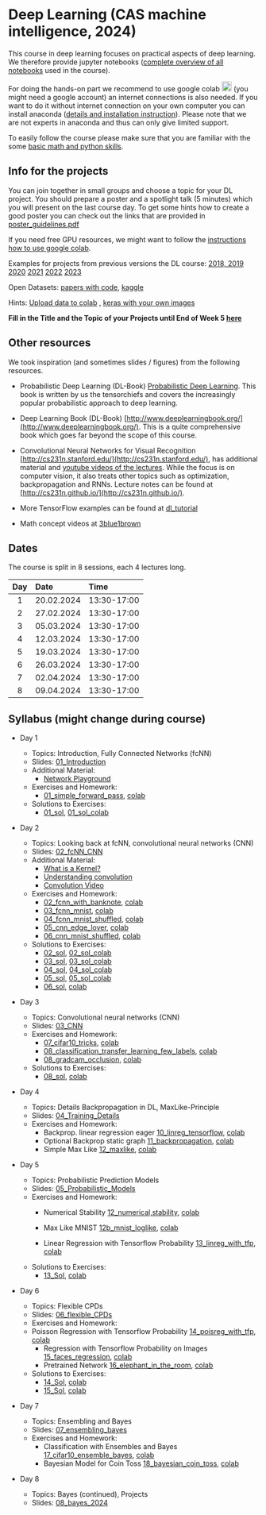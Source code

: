 
# Deep Learning (CAS machine intelligence, 2024) 

This course in deep learning focuses on practical aspects of deep learning. We therefore provide jupyter notebooks ([complete overview of all notebooks](https://github.com/tensorchiefs/dl_course_2024/tree/master/notebooks) used in the course). 

For doing the hands-on part we recommend to use google colab <a href="https://colab.research.google.com/"><img src="https://colab.research.google.com/img/colab_favicon_256px.png" width="20"></a> (you might need a google account) an internet connections is also needed. If you want to do it without internet connection on your own computer you can install anaconda ([details and installation instruction](anaconda.md)). Please note that we are not experts in anaconda and thus can only give limited support.

To easily follow the course please make sure that you are familiar with the some [basic math and python skills](prerequistites.md).  

## Info for the projects
You can join together in small groups and choose a topic for your DL project. You should prepare a poster and a spotlight talk (5 minutes) which you will present on the last course day. To get some hints how to create a good poster you can check out the links that are provided in <a href="https://www.dropbox.com/s/u1f6mqk4pc3uhxe/poster-guidelines.pdf?dl=1">poster_guidelines.pdf</a> 

If you need free GPU resources, we might want to follow the [instructions how to use google colab](co.md).  



Examples for projects from previous versions the DL course:
  [2018, 2019](projects.md)
  [2020](https://docs.google.com/spreadsheets/d/1NXinRQMifg_QNQs1fyn5HeiZNRnTGnIy1W7-ij-jQhg/edit?usp=sharing)
  [2021](https://docs.google.com/spreadsheets/d/18VFrPbKq3YSOg8Ebc1q1wGgkfgaWl7IkcCClGEDGj6Q/edit#gid=0)
  [2022](https://docs.google.com/spreadsheets/d/1TZf5hKekzOlBC7J0-EAltGOMTuZyrDhHu3ANve0q6H4/edit#gid=0)
  [2023](https://docs.google.com/spreadsheets/d/1d1y-Qf9OW7Vg30WzWwCckYPBMyRcg-d-qLG_lA0Z5jk/edit#gid=0)

Open Datasets: [papers with code](https://paperswithcode.com/datasets), [kaggle](https://www.kaggle.com/datasets)

Hints: [Upload data to colab](https://colab.research.google.com/notebooks/io.ipynb) , [keras with your own images](https://keras.io/api/data_loading/)

 
**Fill in the Title and the Topic of your Projects until End of Week 5 [here](https://docs.google.com/spreadsheets/d/1drTY6DA2R5QQYk8mRvcPFx-lW98aOGLgppkMMweHZPM/edit?usp=sharing)**

## Other resources 
We took inspiration (and sometimes slides / figures) from the following resources.

* Probabilistic Deep Learning (DL-Book) [Probabilistic Deep Learning](https://www.manning.com/books/probabilistic-deep-learning?a_aid=probabilistic_deep_learning&a_bid=78e55885). This book is written by us the tensorchiefs and covers the increasingly popular probabilistic approach to deep learning.

* Deep Learning Book (DL-Book) [http://www.deeplearningbook.org/](http://www.deeplearningbook.org/). This is a quite comprehensive book which goes far beyond the scope of this course. 

* Convolutional Neural Networks for Visual Recognition [http://cs231n.stanford.edu/](http://cs231n.stanford.edu/), has additional material and [youtube videos of the lectures](https://www.youtube.com/playlist?list=PLkt2uSq6rBVctENoVBg1TpCC7OQi31AlC). While the focus is on computer vision, it also treats other topics such as optimization, backpropagation and RNNs. Lecture notes can be found at [http://cs231n.github.io/](http://cs231n.github.io/).

* More TensorFlow examples can be found at [dl_tutorial](https://github.com/oduerr/dl_tutorial/tree/master/tensorflow/) 

* Math concept videos at [3blue1brown](https://www.youtube.com/@3blue1brown)


<!---  * Another applied course in DL: [TensorFlow and Deep Learning without a PhD](https://cloud.google.com/blog/big-data/2017/01/learn-tensorflow-and-deep-learning-without-a-phd) --->

## Dates 
The course is split in 8 sessions, each 4 lectures long. 

| Day  |      Date    |      Time    |
|:--------:|:--------------|:---------------|
| 1        | 20.02.2024 | 13:30-17:00 |
| 2        | 27.02.2024 | 13:30-17:00 |
| 3        | 05.03.2024 | 13:30-17:00 |
| 4        | 12.03.2024 | 13:30-17:00 |
| 5        | 19.03.2024 | 13:30-17:00 |
| 6        | 26.03.2024 | 13:30-17:00 |
| 7        | 02.04.2024 | 13:30-17:00 |
| 8        | 09.04.2024 | 13:30-17:00 |



## Syllabus (might change during course) 
- Day 1
  - Topics: Introduction, Fully Connected Networks (fcNN) 
  - Slides: [01_Introduction](https://github.com/tensorchiefs/dl_course_2024/blob/master/slides/01_Introduction.pdf)
  - Additional Material: 
    - [Network Playground](https://playground.tensorflow.org/)
  - Exercises and Homework: 
    - [01_simple_forward_pass](https://github.com/tensorchiefs/dl_course_2024/blob/master/notebooks/01_simple_forward_pass.ipynb), [colab](https://colab.research.google.com/github/tensorchiefs/dl_course_2024/blob/master/notebooks/01_simple_forward_pass.ipynb) 
  - Solutions to Exercises: 
    - [01_sol](https://github.com/tensorchiefs/dl_course_2024/blob/master/notebooks/01_simple_forward_pass_sol.ipynb), [01_sol_colab](https://colab.research.google.com/github/tensorchiefs/dl_course_2024/blob/master/notebooks/01_simple_forward_pass_sol.ipynb) 



- Day 2
  - Topics: Looking back at fcNN, convolutional neural networks (CNN)
  - Slides:  [02_fcNN_CNN](https://github.com/tensorchiefs/dl_course_2024/blob/master/slides/02_fcNN_CNN.pdf)
  - Additional Material:
    - [What is a Kernel?](https://setosa.io/ev/image-kernels/)
    - [Understanding convolution](https://towardsdatascience.com/intuitively-understanding-convolutions-for-deep-learning-1f6f42faee1)
    - [Convolution Video](https://www.youtube.com/watch?v=KuXjwB4LzSA&t=697s)
  - Exercises and Homework: 
    - [02_fcnn_with_banknote](https://github.com/tensorchiefs/dl_course_2024/blob/master/notebooks/02_fcnn_with_banknote.ipynb), [colab](https://colab.research.google.com/github/tensorchiefs/dl_course_2024/blob/master/notebooks/02_fcnn_with_banknote.ipynb)
    - [03_fcnn_mnist](https://github.com/tensorchiefs/dl_course_2024/blob/master/notebooks/03_fcnn_mnist.ipynb),  [colab](https://colab.research.google.com/github/tensorchiefs/dl_course_2024/blob/master/notebooks/03_fcnn_mnist.ipynb)
    - [04_fcnn_mnist_shuffled](https://github.com/tensorchiefs/dl_course_2024/blob/master/notebooks/04_fcnn_mnist_shuffled.ipynb), [colab](https://colab.research.google.com/github/tensorchiefs/dl_course_2024/blob/master/notebooks/04_fcnn_mnist_shuffled.ipynb) 
    - [05_cnn_edge_lover](https://github.com/tensorchiefs/dl_course_2024/blob/master/notebooks/05_cnn_edge_lover.ipynb), [colab](https://colab.research.google.com/github/tensorchiefs/dl_course_2024/blob/master/notebooks/05_cnn_edge_lover.ipynb) 
    - [06_cnn_mnist_shuffled](https://github.com/tensorchiefs/dl_course_2024/blob/master/notebooks/06_cnn_mnist_shuffled.ipynb), [colab](https://colab.research.google.com/github/tensorchiefs/dl_course_2024/blob/master/notebooks/06_cnn_mnist_shuffled.ipynb)
    
  <!--- auskommentieren  - [07_cifar10_norm](https://github.com/tensorchiefs/dl_course_2024/blob/master/notebooks/07_cifar10_norm.ipynb), [colab](https://colab.research.google.com/github/tensorchiefs/dl_course_2024/blob/master/notebooks/07_cifar10_norm.ipynb)--->
  - Solutions to Exercises: 
    - [02_sol](https://github.com/tensorchiefs/dl_course_2024/blob/master/notebooks/02_fcnn_with_banknote_sol.ipynb), [02_sol_colab](https://colab.research.google.com/github/tensorchiefs/dl_course_2024/blob/master/notebooks/02_fcnn_with_banknote_sol.ipynb)
    - [03_sol](https://github.com/tensorchiefs/dl_course_2024/blob/master/notebooks/03_fcnn_mnist_sol.ipynb), [03_sol_colab](https://colab.research.google.com/github/tensorchiefs/dl_course_2024/blob/master/notebooks/03_fcnn_mnist_sol.ipynb) 
    - [04_sol](https://github.com/tensorchiefs/dl_course_2024/blob/master/notebooks/04_fcnn_mnist_shuffled_sol.ipynb), [04_sol_colab](https://colab.research.google.com/github/tensorchiefs/dl_course_2024/blob/master/notebooks/04_fcnn_mnist_shuffled_sol.ipynb) 
    - [05_sol](https://github.com/tensorchiefs/dl_course_2024/blob/master/notebooks/05_cnn_edge_lover_sol.ipynb), [05_sol_colab](https://colab.research.google.com/github/tensorchiefs/dl_course_2024/blob/master/notebooks/05_cnn_edge_lover_sol.ipynb) 
    - [06_sol](https://github.com/tensorchiefs/dl_course_2024/blob/master/notebooks/06_cnn_mnist_shuffled_sol.ipynb), [colab](https://colab.research.google.com/github/tensorchiefs/dl_course_2024/blob/master/notebooks/06_cnn_mnist_shuffled_sol.ipynb)
   

- Day 3
  - Topics: Convolutional neural networks (CNN) 
  - Slides: [03_CNN](https://github.com/tensorchiefs/dl_course_2024/blob/master/slides/03_CNN.pdf)
  - Exercises and Homework:  
	- [07_cifar10_tricks](https://github.com/tensorchiefs/dl_course_2024/blob/master/notebooks/07_cifar10_tricks_sol.ipynb), [colab](https://colab.research.google.com/github/tensorchiefs/dl_course_2024/blob/master/notebooks/07_cifar10_tricks_sol.ipynb)
	- [08_classification_transfer_learning_few_labels](https://github.com/tensorchiefs/dl_course_2024/blob/main/notebooks/08_classification_transfer_learning_few_labels.ipynb), [colab](https://colab.research.google.com/github/tensorchiefs/dl_course_2024/blob/main/notebooks/08_classification_transfer_learning_few_labels.ipynb) 
	<!--- auskommentieren	-  - [08_Grad_CAM_activation_visualization](https://github.com/tensorchiefs/dl_course_2024/blob/main/notebooks/08_Grad_CAM_activation_visualization.ipynb), [colab](https://colab.research.google.com/github/tensorchiefs/dl_course_2024/blob/main/notebooks/08_Grad_CAM_activation_visualization.ipynb) --->
	- [08_gradcam_occlusion](https://github.com/tensorchiefs/dl_course_2024/blob/master/notebooks/08_gradcam_and_occlusion.ipynb), [colab](https://colab.research.google.com/github/tensorchiefs/dl_course_2024/blob/master/notebooks/08_gradcam_and_occlusion.ipynb)
    
  <!--- auskommentieren	- [09_1DConv](https://github.com/tensorchiefs/dl_course_2024/blob/master/notebooks/09_1DConv.ipynb), [colab](https://colab.research.google.com/github/tensorchiefs/dl_course_2024/blob/master/notebooks/09_1DConv.ipynb) --->
  - Solutions to Exercises:   
	- [08_sol](https://github.com/tensorchiefs/dl_course_2024/blob/master/notebooks/08_classification_transfer_learning_few_labels_sol.ipynb), [colab](https://colab.research.google.com/github/tensorchiefs/dl_course_2024/blob/main/notebooks/08_classification_transfer_learning_few_labels_sol.ipynb)
<!--- auskommentieren	- [09_sol](https://github.com/tensorchiefs/dl_course_2024/blob/master/notebooks/09_1DConv_sol.ipynb), [colab](https://colab.research.google.com/github/tensorchiefs/dl_course_2024/blob/master/notebooks/09_1DConv_sol.ipynb) --->


- Day 4
  - Topics: Details Backpropagation in DL, MaxLike-Principle
  - Slides: [04_Training_Details](https://github.com/tensorchiefs/dl_course_2024/blob/master/slides/04_Details.pdf)
  - Exercises and Homework:
	- Backprop. linear regression eager [10_linreg_tensorflow](https://github.com/tensorchiefs/dl_course_2024/blob/master/notebooks/10_linreg_tensorflow.ipynb), [colab](https://colab.research.google.com/github/tensorchiefs/dl_course_2024/blob/master/notebooks/10_linreg_tensorflow.ipynb) 	
	- Optional Backprop static graph [11_backpropagation](https://github.com/tensorchiefs/dl_course_2024/blob/master/notebooks/11_backpropagation.ipynb), [colab](https://colab.research.google.com/github/tensorchiefs/dl_course_2024/blob/master/notebooks/11_backpropagation.ipynb)
	- Simple Max Like [12_maxlike](https://github.com/tensorchiefs/dl_course_2024/blob/main/notebooks/12_maxlike.ipynb), [colab](https://colab.research.google.com/github/tensorchiefs/dl_course_2024/blob/main/notebooks/12_maxlike.ipynb)
  	

- Day 5
  - Topics: Probabilistic Prediction Models
  - Slides:  [05_Probabilistic_Models](https://github.com/tensorchiefs/dl_course_2024/blob/master/slides/05_Probabilistic_Modeling.pdf)
  - Exercises and Homework:  
  	- Numerical Stability [12_numerical,stability](https://github.com/tensorchiefs/dl_course_2024/blob/main/notebooks/12_numerical_stability.ipynb), [colab](https://colab.research.google.com/github/tensorchiefs/dl_course_2024/blob/main/notebooks/12_numerical_stability.ipynb)
	- Max Like MNIST [12b_mnist_loglike](https://github.com/tensorchiefs/dl_course_2024/blob/master/notebooks/12b_mnist_loglike.ipynb), [colab](https://colab.research.google.com/github/tensorchiefs/dl_course_2024/blob/master/notebooks/12b_mnist_loglike.ipynb)

	- Linear Regression with Tensorflow Probability [13_linreg_with_tfp](https://github.com/tensorchiefs/dl_course_2024/blob/master/notebooks/13_linreg_with_tfp.ipynb), [colab](https://colab.research.google.com/github/tensorchiefs/dl_course_2024/blob/master/notebooks/13_linreg_with_tfp.ipynb)  
  - Solutions to Exercises:  
	- [13_Sol](https://github.com/tensorchiefs/dl_course_2024/blob/master/notebooks/13_linreg_with_tfp_sol.ipynb), [colab](https://colab.research.google.com/github/tensorchiefs/dl_course_2024/blob/master/notebooks/13_linreg_with_tfp_sol.ipynb)   	


- Day 6
  - Topics: Flexible CPDs
  - Slides: [06_flexible_CPDs](https://github.com/tensorchiefs/dl_course_2024/blob/master/slides/06_flexible_CPDs.pdf) 
  - Exercises and Homework:  
  - Poisson Regression with Tensorflow Probability [14_poisreg_with_tfp](https://github.com/tensorchiefs/dl_course_2024/blob/master/notebooks/14_poisreg_with_tfp.ipynb), [colab](https://colab.research.google.com/github/tensorchiefs/dl_course_2024/blob/master/notebooks/14_poisreg_with_tfp.ipynb)  
	- Regression with Tensorflow Probability on Images [15_faces_regression](https://github.com/tensorchiefs/dl_course_2024/blob/master/notebooks/15_faces_regression.ipynb), [colab](https://colab.research.google.com/github/tensorchiefs/dl_course_2024/blob/master/notebooks/15_faces_regression.ipynb)  
	- Pretrained Network [16_elephant_in_the_room](https://github.com/tensorchiefs/dl_book/blob/master/chapter_07/nb_ch07_01.ipynb), [colab](https://colab.research.google.com/github/tensorchiefs/dl_book/blob/master/chapter_07/nb_ch07_01.ipynb)  
  - Solutions to Exercises:  
  	- [14_Sol](https://github.com/tensorchiefs/dl_course_2024/blob/master/notebooks/14_poisreg_with_tfp_sol.ipynb), [colab](https://colab.research.google.com/github/tensorchiefs/dl_course_2024/blob/master/notebooks/14_poisreg_with_tfp_sol.ipynb)   
	- [15_Sol](https://github.com/tensorchiefs/dl_course_2024/blob/master/notebooks/15_faces_regression_sol.ipynb), [colab](https://colab.research.google.com/github/tensorchiefs/dl_course_2024/blob/master/notebooks/15_faces_regression_sol.ipynb)   	



- Day 7
  - Topics: Ensembling and Bayes
  - Slides: [07_ensembling_bayes](https://github.com/tensorchiefs/dl_course_2024/blob/master/slides/07_ensembling_bayes.pdf) 
  - Exercises and Homework:  
  	- Classification with Ensembles and Bayes [17_cifar10_ensemble_bayes](https://github.com/tensorchiefs/dl_course_2024/blob/master/notebooks/17_cifar10_classification_mc_and_vi_sol.ipynb), [colab](https://colab.research.google.com/github/tensorchiefs/dl_course_2024/blob/master/notebooks/17_cifar10_classification_mc_and_vi_sol.ipynb)  
	- Bayesian Model for Coin Toss [18_bayesian_coin_toss](https://github.com/tensorchiefs/dl_book/blob/master/chapter_07/nb_ch07_03.ipynb), [colab](https://colab.research.google.com/github/tensorchiefs/dl_book/blob/master/chapter_07/nb_ch07_03.ipynb)

- Day 8
  - Topics: Bayes (continued), Projects
  - Slides: [08_bayes_2024](https://github.com/tensorchiefs/dl_course_2024/blob/master/slides/08_bayes_2024.pdf)  



